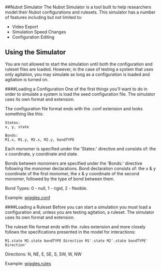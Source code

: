 ##Nubot Simulator
The Nubot Simulator is a tool built to help researchers model their Nubot configurations and rulesets. This simulator has a number of features including but not limited to:

* Video Export
* Simulation Speed Changes
* Configuration Editing

## Using the Simulator
You are not allowed to start the simulation until both the configuration and ruleset files are loaded. However, in the case of testing a system that uses only agitation, you may simulate as long as a configuration is loaded and agitation is turned on.

####Loading a Configuration
One of the first things you'll want to do in order to simulate a system is load the seed configuration file. The simulator uses its own format and extension.

The configuration file format ends with the .conf extension and looks something like this:

```
States:
x, y, state

Bonds:
M1.x, M1.y, M2.x, M2.y, bondTYPE
```
Each monomer is specified under the 'States:' directive and consists of: the x coordinate, y coordinate and state.

Bonds between monomers are specified under the 'Bonds:' directive following the monomer declarations. Bond declaration consists of: the x & y coordinate of the first monomer, the x & y coordinate of the second monomer, followed by the type of bond between them.

Bond Types: 0 - null, 1 - rigid, 2 - flexible.

Example: [wiggles.conf]("http://faculty.utpa.edu/orgs/asarg/examples/wiggles.conf")

####Loading a Ruleset
Before you can start a simulation you must load a configuration and, unless you are testing agitation, a ruleset. The simulator uses its own format and extension.

The ruleset file format ends with the .rules extension and more closely follows the specifications presented in the model for interactions:

```
M1.state M2.state bondTYPE Direction M1'.state M2'.state bondTYPE' Direction'
```

Directions: N, NE, E, SE, S, SW, W, NW

Example: [wiggles.rules]("http://faculty.utpa.edu/orgs/asarg/examples/wiggles.rules")
